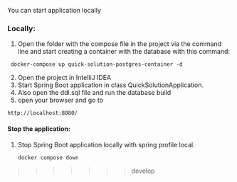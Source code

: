 You can start application locally
### Locally:
1.  Open the folder with the compose file in the project via the command line and start creating a container with the database with this command:
   ```
    docker-compose up quick-solution-postgres-container -d
   ```
2.  Open the project in IntelliJ IDEA
3.  Start Spring Boot application in class QuickSolutionApplication.
4.  Also open the ddl.sql file and run the database build
5.  open your browser and go to
   ```
   http://localhost:8080/
   ```
    
#### Stop the application:
1. Stop Spring Boot application locally with spring profile local.
   ```
   docker compose down
   ```
>>>>>>> develop
